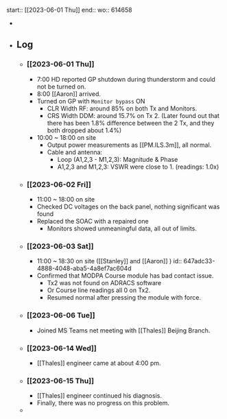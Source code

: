 start:: [[2023-06-01 Thu]]
end:: 
wo:: 614658

-
- ## Log
	- ### [[2023-06-01 Thu]]
		- 7:00 HD reported GP shutdown during thunderstorm and could not be turned on.
		- 8:00 [[Aaron]] arrived.
		- Turned on GP with `Monitor bypass` ON
			- CLR Width RF: around 85% on both Tx and Monitors.
			- CRS Width DDM: around 15.7% on Tx 2. (Later found out that there has been 1.8% difference between the 2 Tx, and they both dropped about 1.4%)
		- 10:00 ~ 18:00 on site
			- Output power measurements as [[PM.ILS.3m]], all normal.
			- Cable and antenna:
				- Loop (A1,2,3 - M1,2,3): Magnitude & Phase
				- A1,2,3 and M1,2,3: VSWR were close to 1. (readings: 1.0x)
	- ### [[2023-06-02 Fri]]
		- 11:00 ~ 18:00 on site
		- Checked DC voltages on the back panel, nothing significant was found
		- Replaced the SOAC with a repaired one
			- Monitors showed unmeaningful data, all out of limits.
	- ### [[2023-06-03 Sat]]
		- 11:00 ~ 18:30 on site ([[Stanley]] and [[Aaron]] )
		  id:: 647adc33-4888-4048-aba5-4a8ef7ac604d
		- Confirmed that MODPA Course module has bad contact issue.
			- Tx2 was not found on ADRACS software
			- Or Course line readings all 0 on Tx2.
			- Resumed normal after pressing the module with force.
	- ### [[2023-06-06 Tue]]
		- Joined MS Teams net meeting with [[Thales]] Beijing Branch.
	- ### [[2023-06-14 Wed]]
		- [[Thales]] engineer came at about 4:00 pm.
	- ### [[2023-06-15 Thu]]
		- [[Thales]] engineer continued his diagnosis.
		- Finally, there was no progress on this problem.
	-